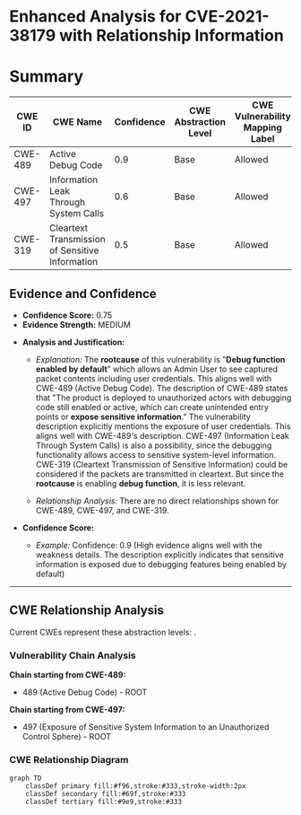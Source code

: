 # Enhanced Analysis for CVE-2021-38179 with Relationship Information

# Summary
| CWE ID | CWE Name | Confidence | CWE Abstraction Level | CWE Vulnerability Mapping Label | CWE-Vulnerability Mapping Notes |
|---|---|---|---|---|---|
| CWE-489 | Active Debug Code | 0.9 | Base | Allowed | Primary CWE |
| CWE-497 | Information Leak Through System Calls | 0.6 | Base | Allowed | Secondary Candidate |
| CWE-319 | Cleartext Transmission of Sensitive Information | 0.5 | Base | Allowed | Secondary Candidate |

## Evidence and Confidence

*   **Confidence Score:** 0.75
*   **Evidence Strength:** MEDIUM

- **Analysis and Justification:**  
  - *Explanation:* The **rootcause** of this vulnerability is "**Debug function enabled by default**" which allows an Admin User to see captured packet contents including user credentials. This aligns well with CWE-489 (Active Debug Code). The description of CWE-489 states that "The product is deployed to unauthorized actors with debugging code still enabled or active, which can create unintended entry points or **expose sensitive information**." The vulnerability description explicitly mentions the exposure of user credentials. This aligns well with CWE-489's description.
  CWE-497 (Information Leak Through System Calls) is also a possibility, since the debugging functionality allows access to sensitive system-level information.
  CWE-319 (Cleartext Transmission of Sensitive Information) could be considered if the packets are transmitted in cleartext. But since the **rootcause** is enabling **debug function**, it is less relevant.

  - *Relationship Analysis:* There are no direct relationships shown for CWE-489, CWE-497, and CWE-319.

- **Confidence Score:**  
  - *Example:* Confidence: 0.9 (High evidence aligns well with the weakness details. The description explicitly indicates that sensitive information is exposed due to debugging features being enabled by default)
---


## CWE Relationship Analysis

Current CWEs represent these abstraction levels: .


### Vulnerability Chain Analysis

**Chain starting from CWE-489:**
- 489 (Active Debug Code) - ROOT


**Chain starting from CWE-497:**
- 497 (Exposure of Sensitive System Information to an Unauthorized Control Sphere) - ROOT



### CWE Relationship Diagram

```mermaid
graph TD
    classDef primary fill:#f96,stroke:#333,stroke-width:2px
    classDef secondary fill:#69f,stroke:#333
    classDef tertiary fill:#9e9,stroke:#333
```
